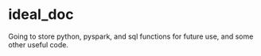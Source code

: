 # ideal_doc
Going to store python, pyspark, and sql functions for future use, and some other useful code.
